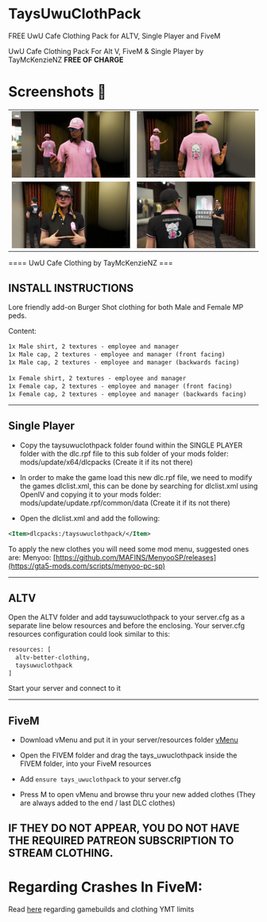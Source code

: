 # TaysUwuClothPack

FREE UwU Cafe Clothing Pack for ALTV, Single Player and FiveM


UwU Cafe Clothing Pack For Alt V, FiveM &amp; Single Player by TayMcKenzieNZ **FREE OF CHARGE**

# Screenshots 📸

| | |
|-|-|
| <img src="SCREENSHOTS/uwu001.png" width="750"> | <img src="SCREENSHOTS/uwu002.png" width="750"> |
| <img src="SCREENSHOTS/uwu003.png" width="750">| <img src="SCREENSHOTS/uwu004.png" width="750">  |


==== UwU Cafe Clothing by TayMcKenzieNZ ===


INSTALL INSTRUCTIONS
--------------------


Lore friendly add-on Burger Shot clothing for both Male and Female MP peds.

Content:

```
1x Male shirt, 2 textures - employee and manager
1x Male cap, 2 textures - employee and manager (front facing)
1x Male cap, 2 textures - employee and manager (backwards facing)

1x Female shirt, 2 textures - employee and manager 
1x Female cap, 2 textures - employee and manager (front facing)
1x Female cap, 2 textures - employee and manager (backwards facing)
```

--------------------------------------

## Single Player 

- Copy the taysuwuclothpack folder found within the SINGLE PLAYER folder  with the dlc.rpf file to this sub folder of your mods folder: mods/update/x64/dlcpacks (Create it if its not there)

- In order to make the game load this new dlc.rpf file, we need to modify the games dlclist.xml, this can be done by searching for dlclist.xml using OpenIV and copying it to your mods folder: mods/update/update.rpf/common/data (Create it if its not there)

- Open the dlclist.xml and add the following:

```xml
<Item>dlcpacks:/taysuwuclothpack/</Item>
```

To apply the new clothes you will need some mod menu, suggested ones are:
Menyoo: [https://github.com/MAFINS/MenyooSP/releases](https://gta5-mods.com/scripts/menyoo-pc-sp)

--------------------------------------

## ALTV

Open the ALTV folder and add taysuwuclothpack to your server.cfg as a separate line below resources and before the enclosing. Your server.cfg resources configuration could look similar to this:

```
resources: [
  altv-better-clothing,
  taysuwuclothpack
]
```

Start your server and connect to it

--------------------------------------

## FiveM

- Download vMenu and put it in your server/resources folder [vMenu](https://github.com/TomGrobbe/vMenu/releases)

- Open the FIVEM folder and drag the tays_uwuclothpack inside the FIVEM folder, into your FiveM resources

- Add `ensure tays_uwuclothpack` to your server.cfg

- Press M to open vMenu  and browse thru your new added clothes (They are always added to the end / last DLC clothes)

## IF THEY DO NOT APPEAR, YOU DO NOT HAVE THE REQUIRED PATREON SUBSCRIPTION TO STREAM CLOTHING.

# Regarding Crashes In FiveM:

Read [here](https://forum.cfx.re/t/tutorial-forcing-gamebuilds-on-fivem/4784977) regarding gamebuilds and clothing YMT limits
